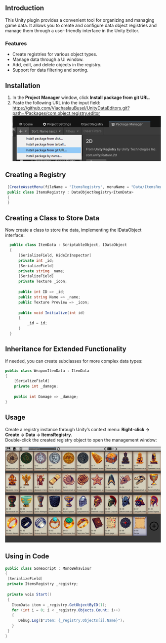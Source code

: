 ## Introduction

This Unity plugin provides a convenient tool for organizing and managing game data. It allows you to create and configure data object registries and manage them through a user-friendly interface in the Unity Editor.

### Features
- Create registries for various object types.
- Manage data through a UI window.
- Add, edit, and delete objects in the registry.
- Support for data filtering and sorting.

## Installation

1. In the **Project Manager** window, click **Install package from git URL**.  
2. Paste the following URL into the input field: https://github.com/ViachaslauBusel/UnityDataEditors.git?path=/Packages/com.object.registry.editor
![Screenshot of my project](docs/images/package_manager.png)

## Creating a Registry
```csharp
 [CreateAssetMenu(fileName = "ItemsRegistry", menuName = "Data/ItemsRegistry")]
 public class ItemsRegistry : DataObjectRegistry<ItemData>
 {
 }
```
 
## Creating a Class to Store Data
Now create a class to store the data, implementing the IDataObject interface:
```csharp
  public class ItemData : ScriptableObject, IDataObject
  {
      [SerializeField, HideInInspector]
      private int _id;
      [SerializeField]
      private string _name;
      [SerializeField]
      private Texture _icon;

      public int ID => _id;
      public string Name => _name;
      public Texture Preview => _icon;

      public void Initialize(int id)
      {
          _id = id;
      }
  }
```
## Inheritance for Extended Functionality
If needed, you can create subclasses for more complex data types:
```csharp
public class WeaponItemData : ItemData
{
    [SerializeField]
    private int _damage;

    public int Damage => _damage;
}
```

## Usage

Create a registry instance through Unity’s context menu:
**Right-click → Create → Data → ItemsRegistry**.<br>
Double-click the created registry object to open the management window:

![Screenshot of my project](docs/images/window.png)

## Using in Code
```csharp
public class SomeScript : MonoBehaviour
{
 [SerializeField]
 private ItemsRegistry _registry;

 private vois Start()
 {
   ItemData item = _registry.GetObjectByID(1);
   for (int i = 0; i < _registry.Objects.Count; i++)
   {
      Debug.Log($"Item: {_registry.Objects[i].Name}");
   }
 }
}
```
